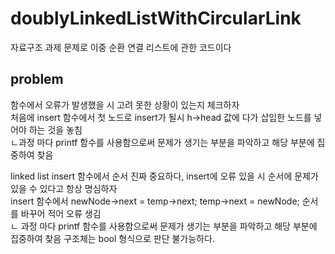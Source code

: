 # doublyLinkedListWithCircularLink
자료구조 과제 문제로 이중 순환 연결 리스트에 관한 코드이다
## problem
함수에서 오류가 발생했을 시 고려 못한 상황이 있는지 체크하자<br>
처음에 insert 함수에서 첫 노드로 insert가 될시 h->head 값에 다가 삽입한 노드를 넣어야 하는 것을 놓침<br>
ㄴ과정 마다 printf 함수를 사용함으로써 문제가 생기는 부분을 파악하고 해당 부분에 집중하여 찾음

linked list insert 함수에서 순서 진짜 중요하다, insert에 오류 있을 시 순서에 문제가 있을 수 있다고 항상 명심하자<br>
insert 함수에서 	newNode->next = temp->next; temp->next = newNode; 순서를 바꾸어 적어 오류 생김<br>
ㄴ 과정 마다 printf 함수를 사용함으로써 문제가 생기는 부분을 파악하고 해당 부분에 집중하여 찾음
구조체는 bool 형식으로 판단 불가능하다.

